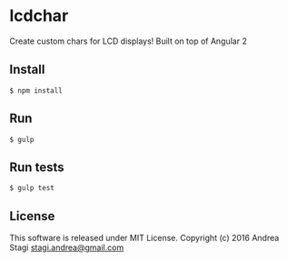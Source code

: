 # lcdchar

Create custom chars for LCD displays! Built on top of Angular 2

## Install

    $ npm install

## Run

    $ gulp

## Run tests

    $ gulp test

## License

This software is released under MIT License. Copyright (c) 2016 Andrea Stagi <stagi.andrea@gmail.com>
